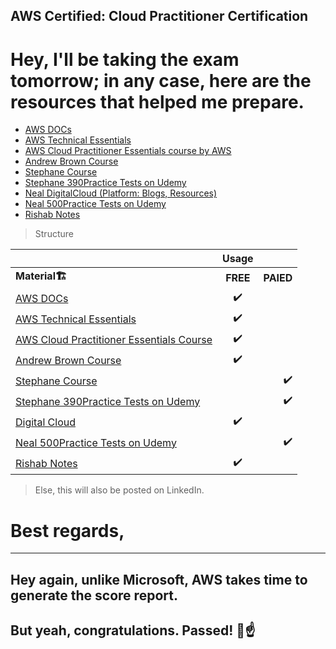 ## AWS Certified: Cloud Practitioner Certification

# Hey, I'll be taking the exam tomorrow; in any case, here are the resources that helped me prepare.




- [AWS DOCs](https://docs.aws.amazon.com/)
- [AWS Technical Essentials](https://explore.skillbuilder.aws/learn/course/1851/play/45289/aws-technical-essentials)
- [AWS Cloud Practitioner Essentials course by AWS](https://explore.skillbuilder.aws/learn/course/9449/exam-prep-aws-certified-cloud-practitioner)
- [Andrew Brown Course](https://www.youtube.com/watch?v=SOTamWNgDKc)
- [Stephane Course](https://www.udemy.com/course/aws-certified-cloud-practitioner-new/)
- [Stephane 390Practice Tests on Udemy](https://www.udemy.com/course/practice-exams-aws-certified-cloud-practitioner/)
- [Neal DigitalCloud (Platform: Blogs, Resources)](https://digitalcloud.training/)
- [Neal 500Practice Tests on Udemy](https://www.udemy.com/course/aws-certified-cloud-practitioner-practice-exams-c/)
- [Rishab Notes](https://notes.rishab.cloud/aws-cloudpractitioner)

> Structure

| |  Usage|     |
|:-------- |:--------:| --------:|
| <b>Material<b>🏗️        |  <b>FREE<b>   |     <b>PAIED<b> |
| [AWS DOCs](https://docs.aws.amazon.com/)      |  ✔️    |     |
| [AWS Technical Essentials](https://explore.skillbuilder.aws/learn/course/1851/play/45289/aws-technical-essentials)      | ✔️      |     |
| [AWS Cloud Practitioner Essentials Course](https://explore.skillbuilder.aws/learn/course/9449/exam-prep-aws-certified-cloud-practitioner)      |    ✔️ |     |
|  [Andrew Brown Course](https://www.youtube.com/watch?v=SOTamWNgDKc)       |   ✔️   |      |
|  [Stephane Course](https://www.udemy.com/course/aws-certified-cloud-practitioner-new/)      |  |   ✔️   |
| [Stephane 390Practice Tests on Udemy](https://www.udemy.com/course/practice-exams-aws-certified-cloud-practitioner/)      |   |   ✔️   |
| [Digital Cloud ](https://digitalcloud.training/)      |   ✔️|    |
|[Neal 500Practice Tests on Udemy](https://www.udemy.com/course/aws-certified-cloud-practitioner-practice-exams-c/)      |      |   ✔️   |
| [Rishab Notes](https://notes.rishab.cloud/aws-cloudpractitioner)      |  ✔️    |      |

> Else, this will also be posted on LinkedIn.

# Best regards, 

---

## Hey again, unlike Microsoft, AWS takes time to generate the score report. 
## But yeah, congratulations. Passed! 🚀☝️